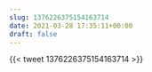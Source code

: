 ```yaml
---
slug: 1376226375154163714
date: 2021-03-28 17:35:11+00:00
draft: false
---
```


{{< tweet 1376226375154163714 >}}
